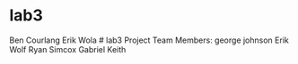 ﻿# lab3
Ben Courlang
Erik Wola
﻿# lab3 
Project Team Members: george johnson Erik Wolf Ryan Simcox Gabriel Keith
